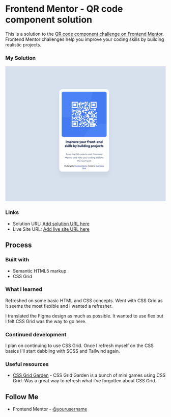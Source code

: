 # Frontend Mentor - QR code component solution

This is a solution to the [QR code component challenge on Frontend Mentor](https://www.frontendmentor.io/challenges/qr-code-component-iux_sIO_H). Frontend Mentor challenges help you improve your coding skills by building realistic projects. 

### My Solution

![QR Code Component Solution](./qr-code-component-solution.png)

### Links

- Solution URL: [Add solution URL here](https://your-solution-url.com)
- Live Site URL: [Add live site URL here](https://your-live-site-url.com)

## Process

### Built with
- Semantic HTML5 markup
- CSS Grid

### What I learned

Refreshed on some basic HTML and CSS concepts. Went with CSS Grid as it seems the most flexible and I wanted a refresher.

I translated the Figma design as much as possible. It wanted to use flex but I felt CSS Grid was the way to go here. 


### Continued development

I plan on continuing to use CSS Grid. Once I refresh myself on the CSS basics I'll start dabbling with SCSS and Tailwind again.

### Useful resources

- [CSS Grid Garden](https://cssgridgarden.com/) - CSS Grid Garden is a bunch of mini games using CSS Grid. Was a great way to refresh what i've forgotten about CSS Grid.

## Follow Me

- Frontend Mentor - [@yourusername](https://www.frontendmentor.io/profile/JamesN-dev)
